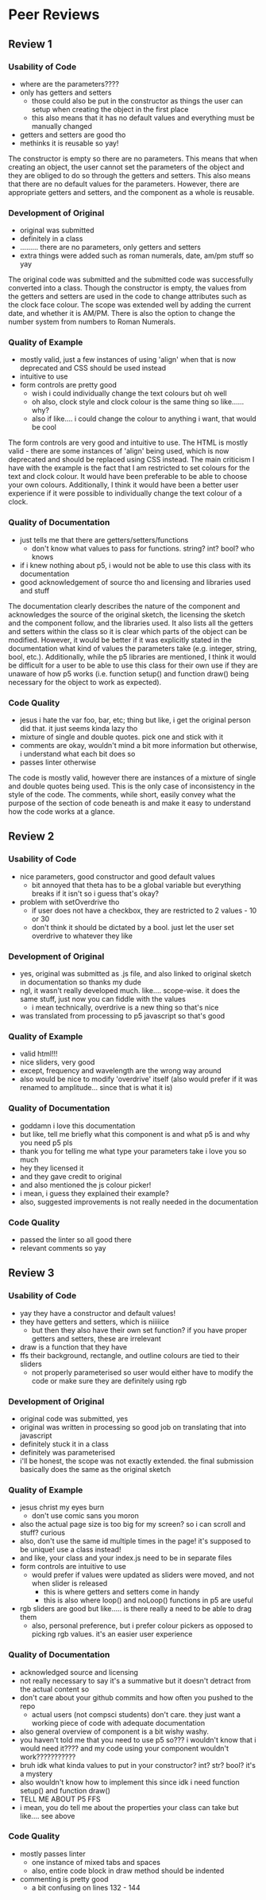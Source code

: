 # Peer Reviews

## Review 1
### Usability of Code
* where are the parameters????
* only has getters and setters
    * those could also be put in the constructor as things the user can setup when creating the object in the first place
    * this also means that it has no default values and everything must be manually changed
* getters and setters are good tho
* methinks it is reusable so yay!

The constructor is empty so there are no parameters. This means that when creating an object, the user cannot set the parameters of the object and they are obliged to do so through the getters and setters. This also means that there are no default values for the parameters. However, there are appropriate getters and setters, and the component as a whole is reusable.

### Development of Original
* original was submitted
* definitely in a class
* ......... there are no parameters, only getters and setters
* extra things were added such as roman numerals, date, am/pm stuff so yay

The original code was submitted and the submitted code was successfully converted into a class. Though the constructor is empty, the values from the getters and setters are used in the code to change attributes such as the clock face colour. The scope was extended well by adding the current date, and whether it is AM/PM. There is also the option to change the number system from numbers to Roman Numerals.

### Quality of Example
* mostly valid, just a few instances of using 'align' when that is now deprecated and CSS should be used instead
* intuitive to use
* form controls are pretty good
    * wish i could individually change the text colours but oh well
    * oh also, clock style and clock colour is the same thing so like...... why?
    * also if like.... i could change the colour to anything i want, that would be cool

The form controls are very good and intuitive to use. The HTML is mostly valid - there are some instances of 'align' being used, which is now deprecated and should be replaced using CSS instead. The main criticism I have with the example is the fact that I am restricted to set colours for the text and clock colour. It would have been preferable to be able to choose your own colours. Additionally, I think it would have been a better user experience if it were possible to individually change the text colour of a clock.

### Quality of Documentation
* just tells me that there are getters/setters/functions
    * don't know what values to pass for functions. string? int? bool? who knows
* if i knew nothing about p5, i would not be able to use this class with its documentation
* good acknowledgement of source tho and licensing and libraries used and stuff

The documentation clearly describes the nature of the component and acknowledges the source of the original sketch, the licensing the sketch and the component follow, and the libraries used. It also lists all the getters and setters within the class so it is clear which parts of the object can be modified. However, it would be better if it was explicitly stated in the documentation what kind of values the parameters take (e.g. integer, string, bool, etc.). Additionally, while the p5 libraries are mentioned, I think it would be difficult for a user to be able to use this class for their own use if they are unaware of how p5 works (i.e. function setup() and function draw() being necessary for the object to work as expected).

### Code Quality
* jesus i hate the var foo, bar, etc; thing but like, i get the original person did that. it just seems kinda lazy tho
* mixture of single and double quotes. pick one and stick with it
* comments are okay, wouldn't mind a bit more information but otherwise, i understand what each bit does so
* passes linter otherwise

The code is mostly valid, however there are instances of a mixture of single and double quotes being used. This is the only case of inconsistency in the style of the code. The comments, while short, easily convey what the purpose of the section of code beneath is and make it easy to understand how the code works at a glance.


## Review 2
### Usability of Code
* nice parameters, good constructor and good default values
    * bit annoyed that theta has to be a global variable but everything breaks if it isn't so i guess that's okay?
* problem with setOverdrive tho
    * if user does not have a checkbox, they are restricted to 2 values - 10 or 30
    * don't think it should be dictated by a bool. just let the user set overdrive to whatever they like

### Development of Original
* yes, original was submitted as .js file, and also linked to original sketch in documentation so thanks my dude
* ngl, it wasn't really developed much. like.... scope-wise. it does the same stuff, just now you can fiddle with the values
    * i mean technically, overdrive is a new thing so that's nice
* was translated from processing to p5 javascript so that's good

### Quality of Example
* valid html!!!
* nice sliders, very good
* except, frequency and wavelength are the wrong way around
* also would be nice to modify 'overdrive' itself (also would prefer if it was renamed to amplitude... since that is what it is)

### Quality of Documentation
* goddamn i love this documentation
* but like, tell me briefly what this component is and what p5 is and why you need p5 pls
* thank you for telling me what type your parameters take i love you so much
* hey they licensed it
* and they gave credit to original
* and also mentioned the js colour picker!
* i mean, i guess they explained their example?
* also, suggested improvements is not really needed in the documentation

### Code Quality
* passed the linter so all good there
* relevant comments so yay


## Review 3
### Usability of Code
* yay they have a constructor and default values!
* they have getters and setters, which is niiiiice
    * but then they also have their own set function? if you have proper getters and setters, these are irrelevant
* draw is a function that they have
* ffs their background, rectangle, and outline colours are tied to their sliders
    * not properly parameterised so user would either have to modify the code or make sure they are definitely using rgb

### Development of Original
* original code was submitted, yes
* original was written in processing so good job on translating that into javascript
* definitely stuck it in a class
* definitely was parameterised
* i'll be honest, the scope was not exactly extended. the final submission basically does the same as the original sketch

### Quality of Example
* jesus christ my eyes burn
    * don't use comic sans you moron
* also the actual page size is too big for my screen? so i can scroll and stuff? curious
* also, don't use the same id multiple times in the page! it's supposed to be unique! use a class instead!
* and like, your class and your index.js need to be in separate files
* form controls are intuitive to use
    * would prefer if values were updated as sliders were moved, and not when slider is released
        * this is where getters and setters come in handy
        * this is also where loop() and noLoop() functions in p5 are useful
* rgb sliders are good but like..... is there really a need to be able to drag them
    * also, personal preference, but i prefer colour pickers as opposed to picking rgb values. it's an easier user experience

### Quality of Documentation
* acknowledged source and licensing
* not really necessary to say it's a summative but it doesn't detract from the actual content so
* don't care about your github commits and how often you pushed to the repo
    * actual users (not compsci students) don't care. they just want a working piece of code with adequate documentation
* also general overview  of component is a bit wishy washy.
* you haven't told me that you need to use p5 so??? i wouldn't know that i would need it???? and my code using your component wouldn't work???????????
* bruh idk what kinda values to put in your constructor? int? str? bool? it's a mystery
* also wouldn't know how to implement this since idk i need function setup() and function draw()
* TELL ME ABOUT P5 FFS
* i mean, you do tell me about the properties your class can take but like.... see above

### Code Quality
* mostly passes linter
    * one instance of mixed tabs and spaces
    * also, entire code block in draw method should be indented
* commenting is pretty good
    * a bit confusing on lines 132 - 144